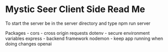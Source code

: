 
# Mystic Seer Client Side Read Me

To start the server be in the server directory and type npm run server

Packages - 
cors - cross origin requests
dotenv - secure environment variables
express - backend framework
nodemon - keep app running when doing changes
openai